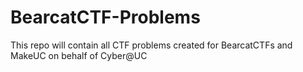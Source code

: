 # BearcatCTF-Problems

This repo will contain all CTF problems created for BearcatCTFs and MakeUC on behalf of Cyber@UC

